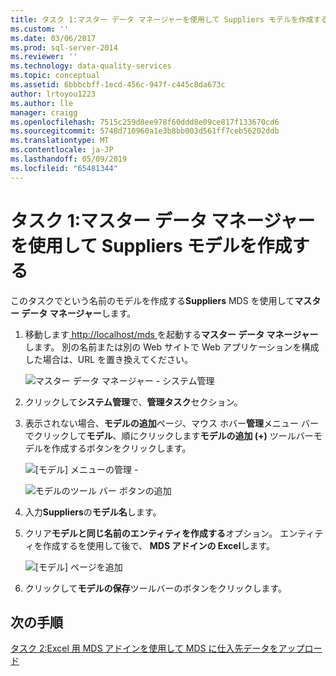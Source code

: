 ```yaml
---
title: タスク 1:マスター データ マネージャーを使用して Suppliers モデルを作成する |Microsoft Docs
ms.custom: ''
ms.date: 03/06/2017
ms.prod: sql-server-2014
ms.reviewer: ''
ms.technology: data-quality-services
ms.topic: conceptual
ms.assetid: 6bbbcbff-1ecd-456c-947f-c445c8da673c
author: lrtoyou1223
ms.author: lle
manager: craigg
ms.openlocfilehash: 7515c259d8ee978f60ddd8e09ce817f133670cd6
ms.sourcegitcommit: 5748d710960a1e3b8bb003d561ff7ceb56202ddb
ms.translationtype: MT
ms.contentlocale: ja-JP
ms.lasthandoff: 05/09/2019
ms.locfileid: "65481344"
---
```

# <a name="task-1-creating-suppliers-model-using-master-data-manager"></a>タスク 1:マスター データ マネージャーを使用して Suppliers モデルを作成する
  このタスクでという名前のモデルを作成する**Suppliers** MDS を使用して**マスター データ マネージャー**します。  
  
1.  移動します[ http://localhost/mds ](http://localhost/mds)を起動する**マスター データ マネージャー**します。 別の名前または別の Web サイトで Web アプリケーションを構成した場合は、URL を置き換えてください。  
  
     ![マスター データ マネージャー - システム管理](../../2014/tutorials/media/et-creatingsuppliersmodelusingmdm-01.jpg "マスター データ マネージャー - システム管理")  
  
2.  クリックして**システム管理**で、**管理タスク**セクション。  
  
3.  表示されない場合、**モデルの追加**ページ、マウス ホバー**管理**メニュー バーでクリックして**モデル**、順にクリックします**モデルの追加 (+)** ツールバーモデルを作成するボタンをクリックします。  
  
     ![[モデル] メニューの管理 -](../../2014/tutorials/media/et-creatingsuppliersmodelusingmdm-02.jpg "管理 - [モデル] メニュー")  
  
     ![モデルのツール バー ボタンの追加](../../2014/tutorials/media/et-creatingsuppliersmodelusingmdm-03.jpg "モデル ツール バー ボタンの追加")  
  
4.  入力**Suppliers**の**モデル名**します。  
  
5.  クリア**モデルと同じ名前のエンティティを作成する**オプション。 エンティティを作成するを使用して後で、 **MDS アドインの Excel**します。  
  
     ![[モデル] ページを追加](../../2014/tutorials/media/et-creatingsuppliersmodelusingmdm-04.jpg "モデル ページの追加")  
  
6.  クリックして**モデルの保存**ツールバーのボタンをクリックします。  
  
## <a name="next-step"></a>次の手順  
 [タスク 2:Excel 用 MDS アドインを使用して MDS に仕入先データをアップロード](../../2014/tutorials/task-2-uploading-supplier-data-to-mds-using-mds-add-in-for-excel.md)  
  
  
